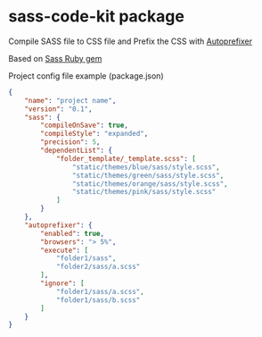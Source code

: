 # sass-code-kit package

Compile SASS file to CSS file and Prefix the CSS with [Autoprefixer](https://github.com/postcss/autoprefixer)

Based on [Sass Ruby gem](http://sass-lang.com/install)

Project config file example (package.json)

```json
{
    "name": "project name",
    "version": "0.1",
    "sass": {
        "compileOnSave": true,
        "compileStyle": "expanded",
        "precision": 5,
        "dependentList": {
            "folder_template/_template.scss": [
                "static/themes/blue/sass/style.scss",
                "static/themes/green/sass/style.scss",
                "static/themes/orange/sass/style.scss",
                "static/themes/pink/sass/style.scss"
            ]
        }
    },
    "autoprefixer": {
        "enabled": true,
        "browsers": "> 5%",
        "execute": [
            "folder1/sass",
            "folder2/sass/a.scss"
        ],
        "ignore": [
            "folder1/sass/a.scss",
            "folder1/sass/b.scss"
        ]
    }
}
```
